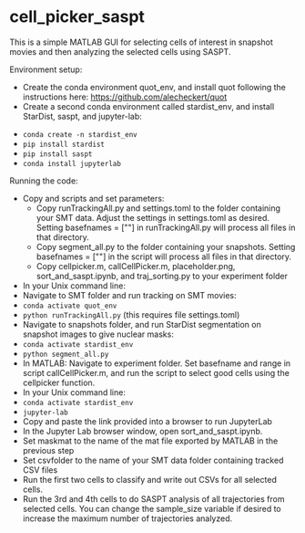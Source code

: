 # cell_picker_saspt

This is a simple MATLAB GUI for selecting cells of interest in snapshot movies and then analyzing the selected cells using SASPT.

Environment setup:

- Create the conda environment quot_env, and install quot following the instructions here: https://github.com/alecheckert/quot
-	Create a second conda environment called stardist_env, and install StarDist, saspt, and jupyter-lab:
 * `conda create -n stardist_env`
 * `pip install stardist`
 * `pip install saspt`
 * `conda install jupyterlab`

Running the code:
* Copy and scripts and set parameters:
  *	Copy runTrackingAll.py and settings.toml to the folder containing your SMT data.  Adjust the settings in settings.toml as desired. Setting basefnames =  [""] in runTrackingAll.py will process all files in that directory.
  * Copy segment_all.py to the folder containing your snapshots. Setting basefnames =  [""] in the script will process all files in that directory.
  *	Copy cellpicker.m, callCellPicker.m, placeholder.png, sort_and_saspt.ipynb, and traj_sorting.py to your experiment folder
*	In your Unix command line:
  *	Navigate to SMT folder and run tracking on SMT movies:
  * `conda activate quot_env`
  * `python runTrackingAll.py` (this requires file settings.toml)
*	Navigate to snapshots folder, and run StarDist segmentation on snapshot images to give nuclear masks:
  * `conda activate stardist_env`
  * `python segment_all.py`
*	In MATLAB: Navigate to experiment folder. Set basefname and range in script callCellPicker.m, and run the script to select good cells using the cellpicker function.
*	In your Unix command line:
  * `conda activate stardist_env `
  * `jupyter-lab`
*	Copy and paste the link provided into a browser to run JupyterLab
*	In the Jupyter Lab browser window, open sort_and_saspt.ipynb.
*	Set maskmat to the name of the mat file exported by MATLAB in the previous step
*	Set csvfolder to the name of your SMT data folder containing tracked CSV files
*	Run the first two cells to classify and write out CSVs for all selected cells.
*	Run the 3rd and 4th cells to do SASPT analysis of all trajectories from selected cells. You can change the sample_size variable if desired to increase the maximum number of trajectories analyzed.


